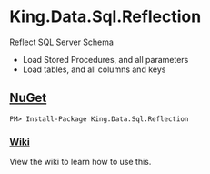 King.Data.Sql.Reflection
===========

Reflect SQL Server Schema
+ Load Stored Procedures, and all parameters
+ Load tables, and all columns and keys

## [NuGet](https://www.nuget.org/packages/King.Data.Sql.Reflection)
```
PM> Install-Package King.Data.Sql.Reflection
```

### [Wiki](https://github.com/jefking/King.Data.Sql.Reflection/wiki)
View the wiki to learn how to use this.